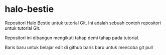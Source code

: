 # halo-bestie
Repositori Halo Bestie untuk tutorial Git.
Ini adalah sebuah contoh repositori untuk tutorial Git.

Repositori ini dibangun mengikuti tahap demi tahap pada tutorial.

Baris baru untuk belajar edit di github
baris baru untuk mencoba git pull
